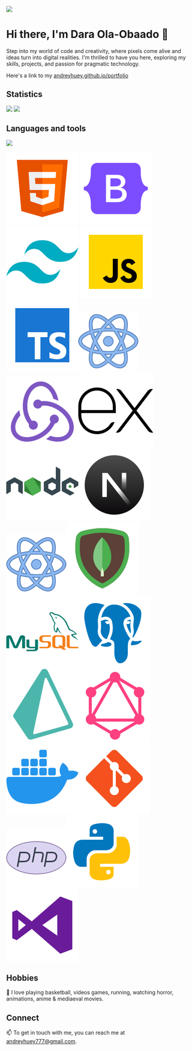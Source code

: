 ![](https://komarev.com/ghpvc/?username=Andreyhuey)

# Hi there, I'm Dara Ola-Obaado 👋

Step into my world of code and creativity, where pixels come alive and ideas turn into digital realities. I'm thrilled to have you here, exploring my skills, projects, and passion for pragmatic technology.

Here's a link to my [andreyhuey.github.io/portfolio](https://andreyhuey.github.io/portfolio/)

## Statistics

![](https://github-readme-stats.vercel.app/api?username=Andreyhuey&show_icons=true&theme=ambient_gradient) ![](https://github-readme-streak-stats.herokuapp.com/?user=Andreyhuey&)

## Languages and tools

![](https://github-readme-stats.vercel.app/api/top-langs?username=Andreyhuey&show_icons=true&locale=en&layout=compact&lang_count=20)

![html](https://raw.githubusercontent.com/Andreyhuey/portfolio/main/src/assets/tools/html.svg) ![](https://raw.githubusercontent.com/Andreyhuey/portfolio/main/src/assets/tools/bootstrap.svg) ![](https://raw.githubusercontent.com/Andreyhuey/portfolio/main/src/assets/tools/tailwindcss.svg) ![](https://raw.githubusercontent.com/Andreyhuey/portfolio/main/src/assets/tools/javascript.svg)![](https://raw.githubusercontent.com/Andreyhuey/portfolio/main/src/assets/tools/typescript.svg)![](https://raw.githubusercontent.com/Andreyhuey/portfolio/main/src/assets/tools/react.svg)![](https://raw.githubusercontent.com/Andreyhuey/portfolio/main/src/assets/tools/redux.svg)![](https://raw.githubusercontent.com/Andreyhuey/portfolio/main/src/assets/tools/expressjs.svg)
    ![](https://raw.githubusercontent.com/Andreyhuey/portfolio/main/src/assets/tools/nodejs.svg)![](https://raw.githubusercontent.com/Andreyhuey/portfolio/main/src/assets/tools/nextjs.svg)![](https://raw.githubusercontent.com/Andreyhuey/portfolio/main/src/assets/tools/react.svg)![](https://raw.githubusercontent.com/Andreyhuey/portfolio/main/src/assets/tools/mongodb.svg)![](https://raw.githubusercontent.com/Andreyhuey/portfolio/main/src/assets/tools/mysql.svg)![](https://raw.githubusercontent.com/Andreyhuey/portfolio/main/src/assets/tools/postgres.svg)![](https://raw.githubusercontent.com/Andreyhuey/portfolio/main/src/assets/tools/prisma.svg)![](https://raw.githubusercontent.com/Andreyhuey/portfolio/main/src/assets/tools/graphql.svg)![](https://raw.githubusercontent.com/Andreyhuey/portfolio/main/src/assets/tools/docker.svg)![](https://raw.githubusercontent.com/Andreyhuey/portfolio/main/src/assets/tools/git.svg)![](https://raw.githubusercontent.com/Andreyhuey/portfolio/main/src/assets/tools/php.svg)![](https://raw.githubusercontent.com/Andreyhuey/portfolio/main/src/assets/tools/python.svg)![](https://raw.githubusercontent.com/Andreyhuey/portfolio/main/src/assets/tools/visual-studio.svg)

## Hobbies

💬 I love playing basketball, videos games, running, watching horror, animations, anime & mediaeval movies.

## Connect

📫 To get in touch with me, you can reach me at andreyhuey777@gmail.com.
